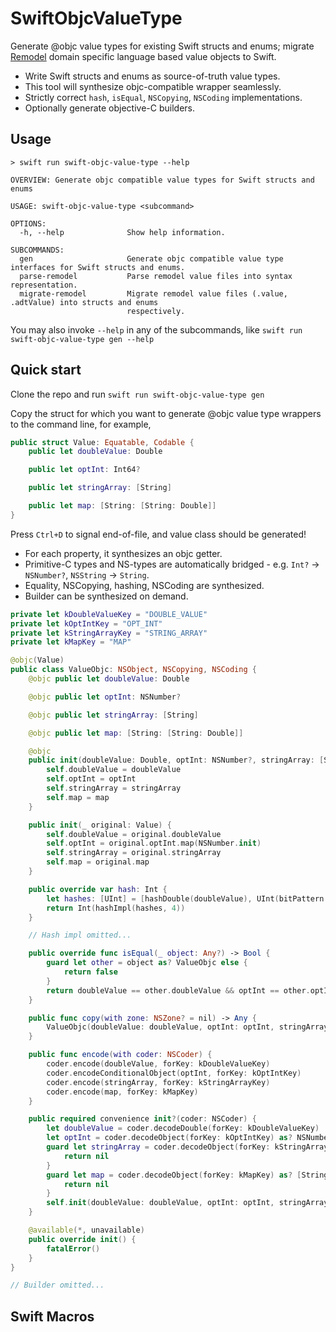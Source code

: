 # SwiftObjcValueType

Generate @objc value types for existing Swift structs and enums; migrate [Remodel](https://github.com/facebookarchive/remodel) domain specific language based value objects to Swift.

- Write Swift structs and enums as source-of-truth value types.
- This tool will synthesize objc-compatible wrapper seamlessly.
- Strictly correct `hash`, `isEqual`, `NSCopying`, `NSCoding` implementations.
- Optionally generate objective-C builders.

## Usage
```
> swift run swift-objc-value-type --help

OVERVIEW: Generate objc compatible value types for Swift structs and enums

USAGE: swift-objc-value-type <subcommand>

OPTIONS:
  -h, --help              Show help information.

SUBCOMMANDS:
  gen                     Generate objc compatible value type interfaces for Swift structs and enums.
  parse-remodel           Parse remodel value files into syntax representation.
  migrate-remodel         Migrate remodel value files (.value, .adtValue) into structs and enums
                          respectively.

```
You may also invoke `--help` in any of the subcommands, like `swift run swift-objc-value-type gen --help`

## Quick start

Clone the repo and run `swift run swift-objc-value-type gen`

Copy the struct for which you want to generate @objc value type wrappers to the command line, for example,

```swift
public struct Value: Equatable, Codable {
    public let doubleValue: Double

    public let optInt: Int64?

    public let stringArray: [String]

    public let map: [String: [String: Double]]
}

```

Press `Ctrl+D` to signal end-of-file, and value class should be generated!
- For each property, it synthesizes an objc getter.
- Primitive-C types and NS-types are automatically bridged - e.g. `Int?` -> `NSNumber?`, `NSString` -> `String`.
- Equality, NSCopying, hashing, NSCoding are synthesized.
- Builder can be synthesized on demand.

```swift
private let kDoubleValueKey = "DOUBLE_VALUE"
private let kOptIntKey = "OPT_INT"
private let kStringArrayKey = "STRING_ARRAY"
private let kMapKey = "MAP"

@objc(Value)
public class ValueObjc: NSObject, NSCopying, NSCoding {
    @objc public let doubleValue: Double

    @objc public let optInt: NSNumber?

    @objc public let stringArray: [String]

    @objc public let map: [String: [String: Double]]

    @objc
    public init(doubleValue: Double, optInt: NSNumber?, stringArray: [String], map: [String: [String: Double]]) {
        self.doubleValue = doubleValue
        self.optInt = optInt
        self.stringArray = stringArray
        self.map = map
    }

    public init(_ original: Value) {
        self.doubleValue = original.doubleValue
        self.optInt = original.optInt.map(NSNumber.init)
        self.stringArray = original.stringArray
        self.map = original.map
    }

    public override var hash: Int {
        let hashes: [UInt] = [hashDouble(doubleValue), UInt(bitPattern: abs(optInt ?? 0)), UInt(bitPattern: (stringArray as NSArray).hash), UInt(bitPattern: map.hash)]
        return Int(hashImpl(hashes, 4))
    }

    // Hash impl omitted...

    public override func isEqual(_ object: Any?) -> Bool {
        guard let other = object as? ValueObjc else {
            return false
        }
        return doubleValue == other.doubleValue && optInt == other.optInt && stringArray == other.stringArray && map == other.map
    }

    public func copy(with zone: NSZone? = nil) -> Any {
        ValueObjc(doubleValue: doubleValue, optInt: optInt, stringArray: stringArray, map: map)
    }

    public func encode(with coder: NSCoder) {
        coder.encode(doubleValue, forKey: kDoubleValueKey)
        coder.encodeConditionalObject(optInt, forKey: kOptIntKey)
        coder.encode(stringArray, forKey: kStringArrayKey)
        coder.encode(map, forKey: kMapKey)
    }

    public required convenience init?(coder: NSCoder) {
        let doubleValue = coder.decodeDouble(forKey: kDoubleValueKey)
        let optInt = coder.decodeObject(forKey: kOptIntKey) as? NSNumber
        guard let stringArray = coder.decodeObject(forKey: kStringArrayKey) as? [String] else {
            return nil
        }
        guard let map = coder.decodeObject(forKey: kMapKey) as? [String: [String: Double]] else {
            return nil
        }
        self.init(doubleValue: doubleValue, optInt: optInt, stringArray: stringArray, map: map)
    }

    @available(*, unavailable)
    public override init() {
        fatalError()
    }
}

// Builder omitted...

```

## Swift Macros
